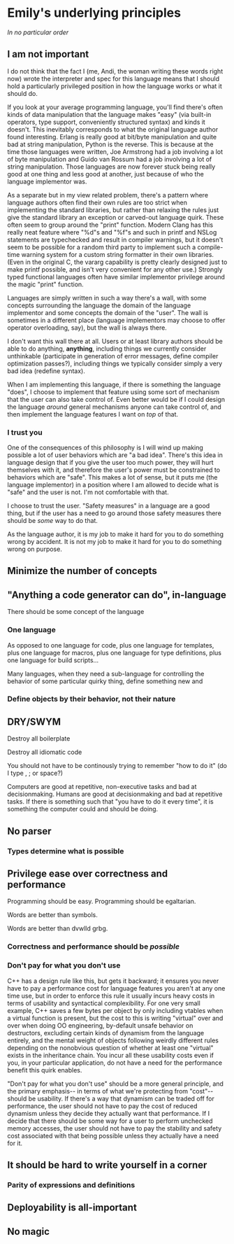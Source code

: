 # Emily's underlying principles

*In no particular order*

## I am not important

I do not think that the fact I (me, Andi, the woman writing these words right now) wrote the interpreter and spec for this language means that I should hold a particularly privileged position in how the language works or what it should do.

If you look at your average programming language, you'll find there's often kinds of data manipulation that the language makes "easy" (via built-in operators, type support, conveniently structured syntax) and kinds it doesn't. This inevitably corresponds to what the original language author found interesting. Erlang is really good at bit/byte manipulation and quite bad at string manipulation, Python is the reverse. This is because at the time those languages were written, Joe Armstrong had a job involving a lot of byte manipulation and Guido van Rossum had a job involving a lot of string manipulation. Those languages are now forever stuck being really good at one thing and less good at another, just because of who the language implementor was.

As a separate but in my view related problem, there's a pattern where language authors often find their own rules are too strict when implementing the standard libraries, but rather than relaxing the rules just give the standard library an exception or carved-out language quirk. These often seem to group around the "print" function. Modern Clang has this really neat feature where "%d"s and "%f"s and such in printf and NSLog statements are typechecked and result in compiler warnings, but it doesn't seem to be possible for a random third party to implement such a compile-time warning system for a custom string formatter in their own libraries. (Even in the original C, the vararg capability is pretty clearly designed just to make printf possible, and isn't very convenient for any other use.) Strongly typed functional languages often have similar implementor privilege around the magic "print" function.

Languages are simply written in such a way there's a wall, with some concepts surrounding the language the domain of the language implementor and some concepts the domain of the "user". The wall is sometimes in a different place (language implementors may choose to offer operator overloading, say), but the wall is always there.

I don't want this wall there at all. Users or at least library authors should be able to do anything, **anything**, including things we currently consider unthinkable (participate in generation of error messages, define compiler optimization passes?), including things we typically consider simply a very bad idea (redefine syntax).

When I am implementing this language, if there is something the language "does", I choose to implement that feature using some sort of mechanism that the user can also take control of. Even better would be if I could design the language *around* general mechanisms anyone can take control of, and then implement the language features I want on *top* of that.

### I trust you

One of the consequences of this philosophy is I will wind up making possible a lot of user behaviors which are "a bad idea". There's this idea in language design that if you give the user too much power, they will hurt themselves with it, and therefore the user's power must be constrained to behaviors which are "safe". This makes a lot of sense, but it puts me (the language implementor) in a position where I am allowed to decide what is "safe" and the user is not. I'm not comfortable with that.

I choose to trust the user. "Safety measures" in a language are a good thing, but if the user has a need to go around those safety measures there should be *some* way to do that.

As the language author, it is my job to make it hard for you to do something wrong by accident. It is not my job to make it hard for you to do something wrong on purpose.

## Minimize the number of concepts

## "Anything a code generator can do", in-language

There should be some concept of the language 

### One language

As opposed to one language for code, plus one language for templates, plus one language for macros, plus one language for type definitions, plus one language for build scripts...

Many languages, when they need a sub-language for controlling the behavior of some particular quirky thing, define something new and

### Define objects by their behavior, not their nature

## DRY/SWYM

Destroy all boilerplate

Destroy all idiomatic code

You should not have to be continously trying to remember "how to do it" (do I type , ; or space?)

Computers are good at repetitive, non-executive tasks and bad at decisionmaking. Humans are good at decisionmaking and bad at repetitive tasks. If there is something such that "you have to do it every time", it is something the computer could and should be doing.

## No parser

### Types determine what is possible

## Privilege ease over correctness and performance

Programming should be easy. Programming should be egaltarian.

Words are better than symbols.

Words are better than dvwlld grbg.

### Correctness and performance should be *possible*

### Don't pay for what you don't use

C++ has a design rule like this, but gets it backward; it ensures you never have to pay a performance cost for language features you aren't at any one time use, but in order to enforce this rule it usually incurs heavy costs in terms of usability and syntactical complexibility. For one very small example, C++ saves a few bytes per object by only including vtables when a virtual function is present, but the cost to this is writing "virtual" over and over when doing OO engineering, by-default unsafe behavior on destructors, excluding certain kinds of dynamism from the language entirely, and the mental weight of objects following weirdly different rules depending on the nonobvious question of whether at least one "virtual" exists in the inheritance chain. You incur all these usability costs even if you, in your particular application, do not have a need for the performance benefit this quirk enables.

"Don't pay for what you don't use" should be a more general principle, and the primary emphasis-- in terms of what we're protecting from "cost"-- should be usability. If there's a way that dynamism can be traded off for performance, the user should not have to pay the cost of reduced dynamism unless they decide they actually want that performance. If I decide that there should be some way for a user to perform unchecked memory accesses, the user should not have to pay the stability and safety cost associated with that being possible unless they actually have a need for it.

## It should be hard to write yourself in a corner

### Parity of expressions and definitions

## Deployability is all-important

## No magic